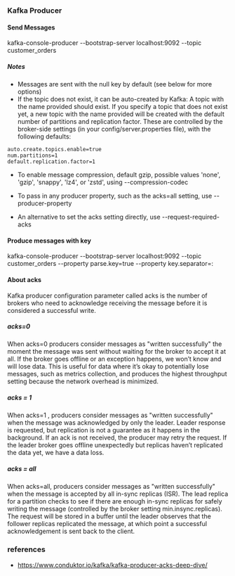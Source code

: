 ### Kafka Producer

#### Send Messages 
kafka-console-producer --bootstrap-server localhost:9092 --topic customer_orders

##### Notes
- Messages are sent with the null key by default (see below for more options)
- If the topic does not exist, it can be auto-created by Kafka:
A topic with the name provided should exist. If you specify a topic that does not exist yet, a new topic with the name provided will be created with the default number of partitions and replication factor.
These are controlled by the broker-side settings (in your config/server.properties file), with the following defaults:
```
auto.create.topics.enable=true
num.partitions=1
default.replication.factor=1
```
- To enable message compression, default gzip, possible values 'none', 'gzip', 'snappy', 'lz4', or 'zstd', using --compression-codec

- To pass in any producer property, such as the acks=all setting, use --producer-property

- An alternative to set the acks setting directly, use --request-required-acks

#### Produce messages with key

kafka-console-producer --bootstrap-server localhost:9092 --topic customer_orders --property parse.key=true --property key.separator=:

#### About acks 

Kafka producer configuration parameter called acks is the number of brokers who need to acknowledge receiving the message before it is considered a successful write.

##### acks=0
When acks=0 producers consider messages as "written successfully" the moment the message was sent without waiting for the broker to accept it at all. If the broker goes offline or an exception happens, we won’t know and will lose data. This is useful for data where it’s okay to potentially lose messages, such as metrics collection, and produces the highest throughput setting because the network overhead is minimized.

##### acks = 1
When acks=1 , producers consider messages as "written successfully" when the message was acknowledged by only the leader. Leader response is requested, but replication is not a guarantee as it happens in the background. If an ack is not received, the producer may retry the request. If the leader broker goes offline unexpectedly but replicas haven’t replicated the data yet, we have a data loss.

##### acks = all
When acks=all, producers consider messages as "written successfully" when the message is accepted by all in-sync replicas (ISR). The lead replica for a partition checks to see if there are enough in-sync replicas for safely writing the message (controlled by the broker setting min.insync.replicas). The request will be stored in a buffer until the leader observes that the follower replicas replicated the message, at which point a successful acknowledgement is sent back to the client.

### references 
- https://www.conduktor.io/kafka/kafka-producer-acks-deep-dive/